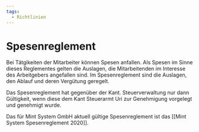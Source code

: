 ```yaml
---
tags:
  - Richtlinien
---
```


# Spesenreglement

Bei Tätgikeiten der Mitarbeiter können Spesen anfallen. Als Spesen im Sinne dieses Reglementes gelten die Auslagen, die Mitarbeitenden im Interesse des Arbeitgebers angefallen sind. Im Spesenreglement sind die Auslagen, den Ablauf und deren Vergütung geregelt.

Das Spesenreglement hat gegenüber der Kant. Steuerverwaltung nur dann Gültigkeit, wenn diese dem Kant Steuerarmt Uri zur Genehmigung vorgelegt und genehmigt wurde.

Das für Mint System GmbH aktuell gültige Spesenreglement ist das [[Mint System Spesenreglement 2020]].
